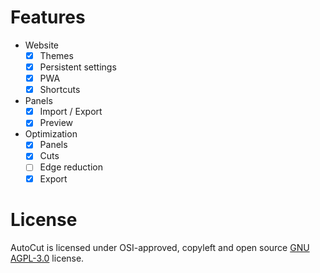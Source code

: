 # Features

- Website
  - [x] Themes
  - [x] Persistent settings
  - [x] PWA
  - [x] Shortcuts
- Panels
  - [x] Import / Export
  - [x] Preview
- Optimization
  - [x] Panels
  - [x] Cuts
  - [ ] Edge reduction
  - [x] Export

# License

AutoCut is licensed under OSI-approved, copyleft and open source [GNU AGPL-3.0](https://github.com/kacperwyczawski/autocut?tab=AGPL-3.0-1-ov-file#readme) license.
